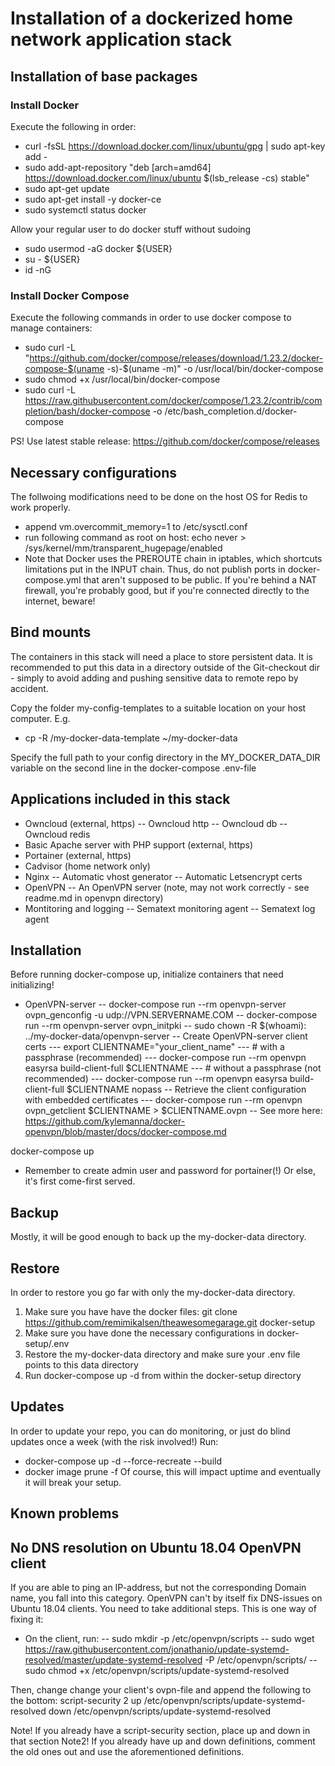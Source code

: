 # Installation of a dockerized home network application stack

## Installation of base packages

### Install Docker
Execute the following in order:
- curl -fsSL https://download.docker.com/linux/ubuntu/gpg | sudo apt-key add -
- sudo add-apt-repository "deb [arch=amd64] https://download.docker.com/linux/ubuntu $(lsb_release -cs) stable"
- sudo apt-get update
- sudo apt-get install -y docker-ce
- sudo systemctl status docker

Allow your regular user to do docker stuff without sudoing
- sudo usermod -aG docker ${USER}
- su - ${USER}
- id -nG

### Install Docker Compose
Execute the following commands in order to use docker compose to manage containers:
- sudo curl -L "https://github.com/docker/compose/releases/download/1.23.2/docker-compose-$(uname -s)-$(uname -m)" -o /usr/local/bin/docker-compose
- sudo chmod +x /usr/local/bin/docker-compose
- sudo curl -L https://raw.githubusercontent.com/docker/compose/1.23.2/contrib/completion/bash/docker-compose -o /etc/bash_completion.d/docker-compose

PS! Use latest stable release: https://github.com/docker/compose/releases

## Necessary configurations
The follwoing modifications need to be done on the host OS for Redis to work properly.
- append vm.overcommit_memory=1 to /etc/sysctl.conf
- run following command as root on host: echo never > /sys/kernel/mm/transparent_hugepage/enabled
- Note that Docker uses the PREROUTE chain in iptables, which shortcuts limitations put in the INPUT chain. Thus, do not publish ports in docker-compose.yml that aren't supposed to be public. If you're behind a NAT firewall, you're probably good, but if you're connected directly to the internet, beware!

## Bind mounts
The containers in this stack will need a place to store persistent data. It is recommended to put this data in a directory outside of the Git-checkout dir - simply to avoid adding and pushing sensitive data to remote repo by accident.

Copy the folder my-config-templates to a suitable location on your host computer. E.g.
- cp -R <git-checkout-dir>/my-docker-data-template ~/my-docker-data

Specify the full path to your config directory in the MY_DOCKER_DATA_DIR variable on the second line in the docker-compose .env-file

## Applications included in this stack
- Owncloud (external, https)
-- Owncloud http
-- Owncloud db
-- Owncloud redis
- Basic Apache server with PHP support (external, https)
- Portainer (external, https)
- Cadvisor (home network only)
- Nginx
-- Automatic vhost generator
-- Automatic Letsencrypt certs
- OpenVPN
-- An OpenVPN server (note, may not work correctly - see readme.md in openvpn directory)
- Montitoring and logging
-- Sematext monitoring agent
-- Sematext log agent

## Installation
Before running docker-compose up, initialize containers that need initializing!
- OpenVPN-server
-- docker-compose run --rm openvpn-server ovpn_genconfig -u udp://VPN.SERVERNAME.COM
-- docker-compose run --rm openvpn-server ovpn_initpki
-- sudo chown -R $(whoami): ../my-docker-data/openvpn-server
-- Create OpenVPN-server client certs
--- export CLIENTNAME="your_client_name"
--- # with a passphrase (recommended)
--- docker-compose run --rm openvpn easyrsa build-client-full $CLIENTNAME
--- # without a passphrase (not recommended)
--- docker-compose run --rm openvpn easyrsa build-client-full $CLIENTNAME nopass
--  Retrieve the client configuration with embedded certificates
--- docker-compose run --rm openvpn ovpn_getclient $CLIENTNAME > $CLIENTNAME.ovpn
-- See more here: https://github.com/kylemanna/docker-openvpn/blob/master/docs/docker-compose.md

docker-compose up
- Remember to create admin user and password for portainer(!) Or else, it's first come-first served.

## Backup
Mostly, it will be good enough to back up the my-docker-data directory.

## Restore
In order to restore you go far with only the my-docker-data directory.
1) Make sure you have have the docker files: git clone https://github.com/remimikalsen/theawesomegarage.git docker-setup
2) Make sure you have done the necessary configurations in docker-setup/.env
3) Restore the my-docker-data directory and make sure your .env file points to this data directory
4) Run docker-compose up -d from within the docker-setup directory

## Updates
In order to update your repo, you can do monitoring, or just do blind updates once a week (with the risk involved!)
Run:
- docker-compose up -d --force-recreate --build
- docker image prune -f
Of course, this will impact uptime and eventually it will break your setup.

## Known problems
## No DNS resolution on Ubuntu 18.04 OpenVPN client
If you are able to ping an IP-address, but not the corresponding Domain name, you fall into this category.
OpenVPN can't by itself fix DNS-issues on Ubuntu 18.04 clients. You need to take additional steps. This is one way of fixing it:
- On the client, run:
-- sudo mkdir -p /etc/openvpn/scripts
-- sudo wget https://raw.githubusercontent.com/jonathanio/update-systemd-resolved/master/update-systemd-resolved -P /etc/openvpn/scripts/
-- sudo chmod +x /etc/openvpn/scripts/update-systemd-resolved

Then, change change your client's ovpn-file and append the following to the bottom:
script-security 2
up /etc/openvpn/scripts/update-systemd-resolved
down /etc/openvpn/scripts/update-systemd-resolved

Note! If you already have a script-security section, place up and down in that section
Note2! If you already have up and down definitions, comment the old ones out and use the aforementioned definitions.

